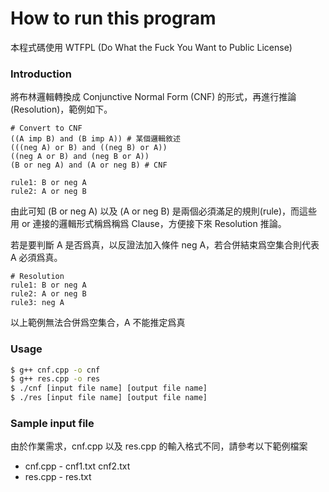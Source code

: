 # How to run this program
本程式碼使用 WTFPL (Do What the Fuck You Want to Public License)


### Introduction
將布林邏輯轉換成 Conjunctive Normal Form (CNF) 的形式，再進行推論 (Resolution)，範例如下。

```
# Convert to CNF
((A imp B) and (B imp A)) # 某個邏輯敘述
(((neg A) or B) and ((neg B) or A))
((neg A or B) and (neg B or A))
(B or neg A) and (A or neg B) # CNF

rule1: B or neg A
rule2: A or neg B

```
由此可知 (B or neg A) 以及 (A or neg B) 是兩個必須滿足的規則(rule)，而這些用 or 連接的邏輯形式稱爲稱爲 Clause，方便接下來 Resolution 推論。

若是要判斷 A 是否爲真，以反證法加入條件 neg A，若合併結束爲空集合則代表 A 必須爲真。

```
# Resolution
rule1: B or neg A
rule2: A or neg B
rule3: neg A
```
以上範例無法合併爲空集合，A 不能推定爲真



### Usage
```sh
$ g++ cnf.cpp -o cnf
$ g++ res.cpp -o res
$ ./cnf [input file name] [output file name]
$ ./res [input file name] [output file name]
```

### Sample input file
由於作業需求，cnf.cpp 以及 res.cpp 的輸入格式不同，請參考以下範例檔案
* cnf.cpp - cnf1.txt cnf2.txt
* res.cpp - res.txt
